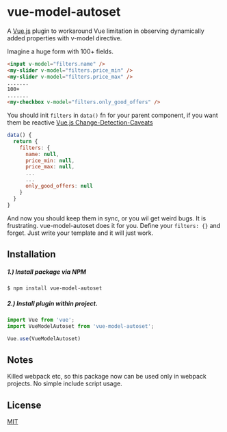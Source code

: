 # vue-model-autoset

A [Vue.js](http://vuejs.org) plugin to workaround Vue limitation in observing dynamically added properties with v-model directive.

Imagine a huge form with 100+ fields.

```html
<input v-model="filters.name" />
<my-slider v-model="filters.price_min" />
<my-slider v-model="filters.price_max" />
.......
100+
.......
<my-checkbox v-model="filters.only_good_offers" />
```

You should init `filters` in `data()` fn for your parent component, if you want them be reactive
[Vue.js Change-Detection-Caveats](https://vuejs.org/v2/guide/reactivity.html#Change-Detection-Caveats)

```js
data() {
  return {
    filters: {
      name: null,
      price_min: null,
      price_max: null,
      ...
      ...
      only_good_offers: null
    }
  }
}
```

And now you should keep them in sync, or you wil get weird bugs.
It is frustrating.
vue-model-autoset does it for you. Define your `filters: {}` and forget.
Just write your template and it will just work.

## Installation

##### 1.) Install package via NPM

```
$ npm install vue-model-autoset
```

##### 2.) Install plugin within project.
```js
import Vue from 'vue';
import VueModelAutoset from 'vue-model-autoset';

Vue.use(VueModelAutoset)
```

## Notes

Killed webpack etc, so this package now can be used only in webpack projects. No simple include script usage.

## License

[MIT](http://opensource.org/licenses/MIT)
